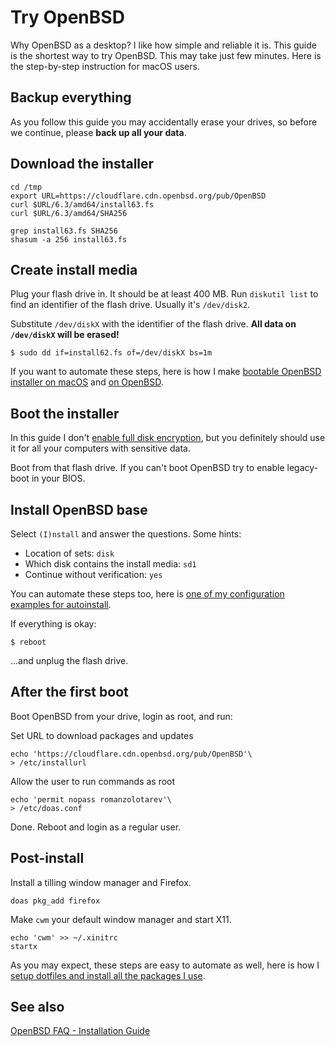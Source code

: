 # Try OpenBSD

Why OpenBSD as a desktop? I like how simple and reliable it is. This guide
is the shortest way to try OpenBSD. This may take just few minutes. Here
is the step-by-step instruction for macOS users.

## Backup everything

As you follow this guide you may accidentally erase your drives, so before
we continue, please **back up all your data**.

## Download the installer

    cd /tmp
    export URL=https://cloudflare.cdn.openbsd.org/pub/OpenBSD
    curl $URL/6.3/amd64/install63.fs
    curl $URL/6.3/amd64/SHA256

    grep install63.fs SHA256
    shasum -a 256 install63.fs

## Create install media

Plug your flash drive in. It should be at least 400 MB. Run `diskutil
list` to find an identifier of the flash drive. Usually it's `/dev/disk2`.

Substitute `/dev/diskX` with the identifier of the flash drive. **All data
on `/dev/diskX` will be erased!**

    $ sudo dd if=install62.fs of=/dev/diskX bs=1m

If you want to automate these steps, here is how I make [bootable OpenBSD
installer on macOS](/macos/openbsd.sh) and [on OpenBSD](/openbsd/install).

## Boot the installer

In this guide I don't [enable full disk encryption](/openbsd/fde.html),
but you definitely should use it for all your computers with sensitive
data.

Boot from that flash drive. If you can't boot OpenBSD try to enable
legacy-boot in your BIOS.

## Install OpenBSD base

Select `(I)nstall` and answer the questions. Some hints:

- Location of sets: `disk`
- Which disk contains the install media: `sd1`
- Continue without verification: `yes`

You can automate these steps too, here is [one of my configuration
examples for autoinstall](/openbsd/mercury-install.conf).

If everything is okay:

    $ reboot

...and unplug the flash drive.

## After the first boot

Boot OpenBSD from your drive, login as root, and run:

Set URL to download packages and updates

    echo 'https://cloudflare.cdn.openbsd.org/pub/OpenBSD'\
    > /etc/installurl

Allow the user to run commands as root

```
echo 'permit nopass romanzolotarev'\
> /etc/doas.conf
```

Done. Reboot and login as a regular user.

## Post-install

Install a tilling window manager and Firefox.

    doas pkg_add firefox

Make `cwm` your default window manager and start X11.

    echo 'cwm' >> ~/.xinitrc
    startx

As you may expect, these steps are easy to automate as well, here is how
I [setup dotfiles and install all the packages I use](/openbsd/setup.sh).

## See also

[OpenBSD FAQ - Installation Guide](https://www.openbsd.org/faq/faq4.html)
